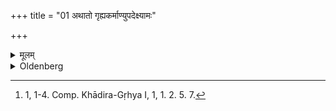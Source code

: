 +++
title = "01 अथातो गृह्यकर्माण्युपदेक्ष्यामः"

+++

<details><summary>मूलम्</summary>

अथातो गृह्यकर्माण्युपदेक्ष्यामः १
</details>

<details><summary>Oldenberg</summary>

1. [^1]  Now henceforth we shall explain the domestic sacrifices.


[^1]:  1, 1-4. Comp. Khādira-Gṛhya I, 1, 1. 2. 5. 7.
</details>
